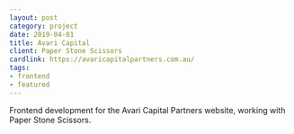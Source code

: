 ```yaml
---
layout: post
category: project
date: 2019-04-01
title: Avari Capital
client: Paper Stone Scissors
cardlink: https://avaricapitalpartners.com.au/
tags: 
- frontend
- featured
---
```


Frontend development for the Avari Capital Partners website, working with Paper Stone Scissors.
